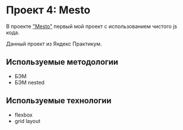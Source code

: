 # Проект 4: Mesto

В проекте ["Mesto"](https://gerwo.github.io/mesto/index.html) первый мой проект с использованием чистого js кода. 

Данный проект из Яндекс Практикум.

## Используемые методологии
- БЭМ
- БЭМ nested

## Используемые технологии
- flexbox
- grid layout

